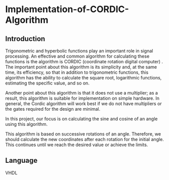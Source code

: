# Implementation-of-CORDIC-Algorithm

## Introduction
Trigonometric and hyperbolic functions play an important role in signal processing. An effective and common algorithm for calculating these functions is the algorithm is CORDIC (coordinate rotation digital computer) . The important point about this algorithm is its simplicity and, at the same time, its efficiency, so that in addition to trigonometric functions, this algorithm has the ability to calculate the square root, logarithmic functions, estimating the specific value, and so on.

Another point about this algorithm is that it does not use a multiplier; as a result, this algorithm is suitable for implementation on simple hardware. In general, the Cordic algorithm will work best if we do not have multipliers or the gates required for the design are minimal.

In this project, our focus is on calculating the sine and cosine of an angle using this algorithm.

This algorithm is based on successive rotations of an angle. Therefore, we should calculate the new coordinates after each rotation for the initial angle. This continues until we reach the desired value or achieve the limits.  


## Language
VHDL
